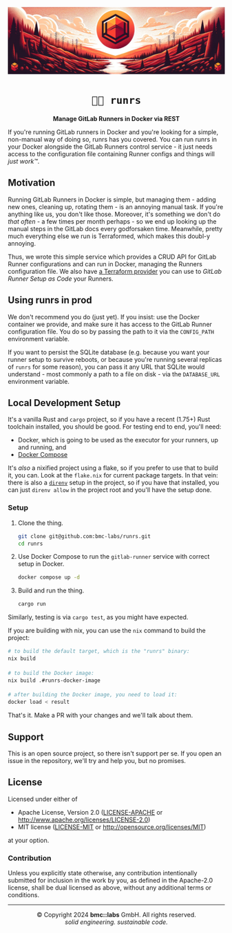 <div align="center">

<img src="./assets/runrs-banner-1024px.jpg" />
<br/>

# `🏃🏽 runrs`

**Manage GitLab Runners in Docker via REST**

</div>

If you're running GitLab runners in Docker and you're looking for a simple, non-manual way of doing
so, runrs has you covered. You can run runrs in your Docker alongside the GitLab Runners control
service - it just needs access to the configuration file containing Runner configs and things will
_just work™_.


## Motivation

Running GitLab Runners in Docker is simple, but managing them - adding new ones, cleaning up,
rotating them - is an annoying manual task. If you're anything like us, you don't like those.
Moreover, it's something we don't do _that often_ - a few times per month perhaps - so we end up
looking up the manual steps in the GitLab docs every godforsaken time. Meanwhile, pretty much
everything else we run is Terraformed, which makes this doubl-y annoying.

Thus, we wrote this simple service which provides a CRUD API for GitLab Runner configurations and
can run in Docker, managing the Runners configuration file. We also have [a Terraform
provider](https://github.com/bmc-labs/terraform-provider-peripheral) you can use to _GitLab Runner
Setup as Code_ your Runners.


## Using runrs in prod

We don't recommend you do (just yet). If you insist: use the Docker container we provide, and make
sure it has access to the GitLab Runner configuration file. You do so by passing the path to it via
the `CONFIG_PATH` environment variable.

If you want to persist the SQLite database (e.g. because you want your runner setup to survive
reboots, or because you're running several replicas of `runrs` for some reason), you can pass it any
URL that SQLite would understand - most commonly a path to a file on disk - via the `DATABASE_URL`
environment variable.


## Local Development Setup

It's a vanilla Rust and `cargo` project, so if you have a recent (1.75+) Rust toolchain installed,
you should be good. For testing end to end, you'll need:

- Docker, which is going to be used as the executor for your runners, up and running, and
- [Docker Compose](https://docs.docker.com/compose/install/)

It's _also_ a nixified project using a flake, so if you prefer to use that to build it, you can.
Look at the `flake.nix` for current package targets. In that vein: there is also a
[`direnv`](https://direnv.net/) setup in the project, so if you have that installed, you can just
`direnv allow` in the project root and you'll have the setup done.

### Setup

1. Clone the thing.
   ```bash
   git clone git@github.com:bmc-labs/runrs.git
   cd runrs
   ```
1. Use Docker Compose to run the `gitlab-runner` service with correct setup in Docker.
   ```bash
   docker compose up -d
   ```
1. Build and run the thing.
   ```bash
   cargo run
   ```

Similarly, testing is via `cargo test`, as you might have expected.

If you are building with nix, you can use the `nix` command to build the project:

```bash
# to build the default target, which is the "runrs" binary:
nix build

# to build the Docker image:
nix build .#runrs-docker-image

# after building the Docker image, you need to load it:
docker load < result
```

That's it. Make a PR with your changes and we'll talk about them.


## Support

This is an open source project, so there isn't support per se. If you open an issue in the
repository, we'll try and help you, but no promises.


## License

Licensed under either of

- Apache License, Version 2.0 ([LICENSE-APACHE](LICENSE-APACHE) or
  http://www.apache.org/licenses/LICENSE-2.0)
- MIT license ([LICENSE-MIT](LICENSE-MIT) or http://opensource.org/licenses/MIT)

at your option.

### Contribution

Unless you explicitly state otherwise, any contribution intentionally submitted for inclusion in the
work by you, as defined in the Apache-2.0 license, shall be dual licensed as above, without any
additional terms or conditions.

---

<div align="center">
© Copyright 2024 <b>bmc::labs</b> GmbH. All rights reserved.<br />
<em>solid engineering. sustainable code.</em>
</div>
